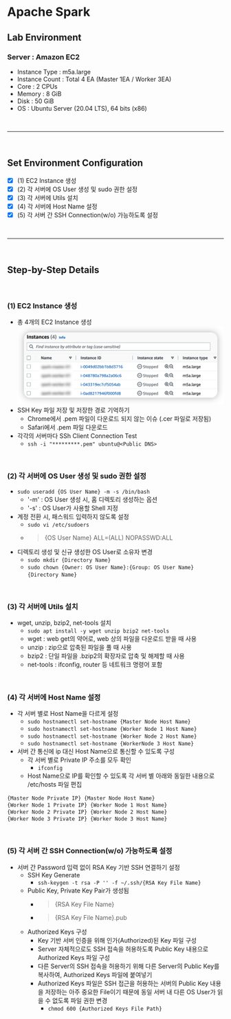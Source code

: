 # Apache Spark

## Lab Environment
### Server : Amazon EC2
- Instance Type : m5a.large
- Instance Count : Total 4 EA (Master 1EA / Worker 3EA)
- Core : 2 CPUs
- Memory : 8 GiB
- Disk : 50 GiB
- OS : Ubuntu Server (20.04 LTS), 64 bits (x86)

<br/>

* * *

<br/>

## Set Environment Configuration
- [x] (1) EC2 Instance 생성
- [x] (2) 각 서버에 OS User 생성 및 sudo 권한 설정
- [x] (3) 각 서버에 Utils 설치
- [x] (4) 각 서버에 Host Name 설정
- [x] (5) 각 서버 간 SSH Connection(w/o) 가능하도록 설정

<br/>

***

<br/>

## Step-by-Step Details

<br/>

### (1) EC2 Instance 생성
- 총 4개의 EC2 Instance 생성
![images/image1.png](images/image1.png)
- SSH Key 파일 저장 및 저장한 경로 기억하기
    - Chrome에서 .pem 파일이 다운로드 되지 않는 이슈 (.cer 파일로 저장됨)
    - Safari에서 .pem 파일 다운로드
- 각각의 서버마다 SSh Client Connection Test
    - `ssh -i "*********.pem" ubuntu@<Public DNS>`

<br/>

### (2) 각 서버에 OS User 생성 및 sudo 권한 설정
- `sudo useradd {OS User Name} -m -s /bin/bash`
    - '-m' : OS User 생성 시, 홈 디렉토리 생성하는 옵션
    - '-s' : OS User가 사용할 Shell 지정
- 계정 전환 시, 패스워드 입력하지 않도록 설정
    - `sudo vi /etc/sudoers`
    - > {OS User Name} ALL=(ALL) NOPASSWD:ALL
- 디렉토리 생성 및 신규 생성한 OS User로 소유자 변경
    - `sudo mkdir {Directory Name}`
    - `sudo chown {Owner: OS User Name}:{Group: OS User Name} {Directory Name}`

<br/>

### (3) 각 서버에 Utils 설치
- wget, unzip, bzip2, net-tools 설치
    - `sudo apt install -y wget unzip bzip2 net-tools`
    - wget : web get의 약어로, web 상의 파일을 다운로드 받을 때 사용
    - unzip : zip으로 압축된 파일을 풀 때 사용
    - bzip2 : 단일 파일을 .bzip2의 확장자로 압축 및 해제할 때 사용
    - net-tools : ifconfig, router 등 네트워크 명령어 포함

<br/>

### (4) 각 서버에 Host Name 설정
- 각 서버 별로 Host Name을 다르게 설정
    - `sudo hostnamectl set-hostname {Master Node Host Name}`
    - `sudo hostnamectl set-hostname {Worker Node 1 Host Name}`
    - `sudo hostnamectl set-hostname {Worker Node 2 Host Name}`
    - `sudo hostnamectl set-hostname {WorkerNode 3 Host Name}`
- 서버 간 통신에 ip 대신 Host Name으로 통신할 수 있도록 구성
    - 각 서버 별로 Private IP 주소를 모두 확인
        - `ifconfig`
    - Host Name으로 IP를 확인할 수 있도록 각 서버 별 아래와 동일한 내용으로 /etc/hosts 파일 편집
```text
{Master Node Private IP} {Master Node Host Name}
{Worker Node 1 Private IP} {Worker Node 1 Host Name}
{Worker Node 2 Private IP} {Worker Node 2 Host Name}
{Worker Node 3 Private IP} {Worker Node 3 Host Name}
```

<br/>

### (5) 각 서버 간 SSH Connection(w/o) 가능하도록 설정
- 서버 간 Password 입력 없이 RSA Key 기반 SSH 연결하기 설정
    - SSH Key Generate
        - `ssh-keygen -t rsa -P '' -f ~/.ssh/{RSA Key File Name}`
    - Public Key, Private Key Pair가 생성됨
        - > {RSA Key File Name}
        - > {RSA Key File Name}.pub
    - Authorized Keys 구성
        - Key 기반 서버 인증을 위해 인가(Authorized)된 Key 파일 구성
        - Server 자체적으로도 SSH 접속을 허용하도록 Public Key 내용으로 Authorized Keys 파일 구성
        - 다른 Server의 SSH 접속을 허용하기 위해 다른 Server의 Public Key를 복사하여, Authorized Keys 파일에 붙여넣기
        - Authorized Keys 파일은 SSH 접근을 허용하는 서버의 Public Key 내용을 저장하는 아주 중요한 File이기 때문에 동일 서버 내 다른 OS User가 읽을 수 없도록 파일 권한 변경
            - `chmod 600 {Authorized Keys File Path}`
